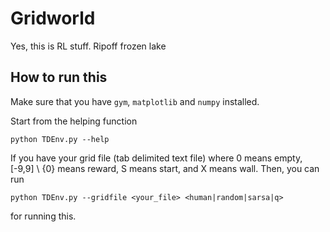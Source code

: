 # Gridworld

Yes, this is RL stuff. Ripoff frozen lake

## How to run this

Make sure that you have `gym`, `matplotlib` and `numpy` installed.

Start from the helping function
```
python TDEnv.py --help
```

If you have your grid file (tab delimited text file) where 0 means empty, [-9,9] \ {0} means reward, S means start, and X means wall. Then, you can run 
```
python TDEnv.py --gridfile <your_file> <human|random|sarsa|q>
```
for running this.
